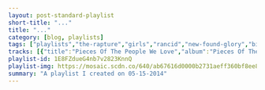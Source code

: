 ```yaml
---
layout: post-standard-playlist
short-title: "..."
title: "..."
category: [blog, playlists]
tags: ["playlists","the-rapture","girls","rancid","new-found-glory","billy-talent","new-found-glory","avicii","sum-41","brand-new","eminem,-d12","kanye-west,-lupe-fiasco","jay-z,-kanye-west","kid-cudi","jay-z,-kanye-west","kanye-west,-jay-z,-rick-ross,-nicki-minaj,-bon-iver","kanye-west","billy-talent","rancid","ramones","the-hives","blink-182","jimmy-eat-world","everything-everything","nada-surf","daryl-hall-&-john-oates","billy-talent","metalocalypse:-dethklok","jimmy-eat-world","the-hives","new-found-glory","streetlight-manifesto","+44","box-car-racer","jimmy-eat-world","new-found-glory","the-starting-line","brand-new","new-found-glory","mae","johnny-cash","eminem,-dina-rae","the-hives","kanye-west,-consequence,-cam’ron"]
tracks: [{"title":"Pieces Of The People We Love","album":"Pieces Of The People We Love","artists":"The Rapture"},{"title":"Honey Bunny","album":"Father, Son, Holy Ghost","artists":"Girls"},{"title":"Django","album":"Indestructible","artists":"Rancid"},{"title":"Something I Call Personality","album":"Sticks and Stones","artists":"New Found Glory"},{"title":"Line and Sinker","album":"Billy Talent","artists":"Billy Talent"},{"title":"Failure's Not Flattering","album":"Catalyst","artists":"New Found Glory"},{"title":"Wake Me Up","album":"Wake Me Up","artists":"Avicii"},{"title":"What I Believe","album":"Half Hour Of Power","artists":"Sum 41"},{"title":"Sic Transit Gloria ... Glory Fades","album":"Deja Entendu","artists":"Brand New"},{"title":"When The Music Stops","album":"The Eminem Show","artists":"Eminem, D12"},{"title":"Touch The Sky","album":"Late Registration","artists":"Kanye West, Lupe Fiasco"},{"title":"Ni**as In Paris","album":"Watch The Throne (Deluxe)","artists":"JAY-Z, Kanye West"},{"title":"Day 'N' Nite (nightmare)","album":"Man On The Moon: The End Of Day","artists":"Kid Cudi"},{"title":"Who Gon Stop Me","album":"Watch The Throne (Deluxe)","artists":"JAY-Z, Kanye West"},{"title":"Monster","album":"My Beautiful Dark Twisted Fantasy","artists":"Kanye West, JAY-Z, Rick Ross, Nicki Minaj, Bon Iver"},{"title":"Black Skinhead","album":"Yeezus","artists":"Kanye West"},{"title":"Living in the Shadows","album":"Billy Talent","artists":"Billy Talent"},{"title":"David Courtney","album":"Indestructible","artists":"Rancid"},{"title":"Judy Is A Punk - Remastered Version","album":"Ramones: Expanded And Remastered","artists":"Ramones"},{"title":"Main Offender","album":"Your New Favourite Band","artists":"The Hives"},{"title":"Heart's All Gone","album":"Neighborhoods (Deluxe Version)","artists":"blink-182"},{"title":"The Middle","album":"Bleed American","artists":"Jimmy Eat World"},{"title":"Come Alive Diana","album":"Man Alive","artists":"Everything Everything"},{"title":"Are You Lightning?","album":"Lucky","artists":"Nada Surf"},{"title":"You Make My Dreams","album":"(500) Days of Summer (Music from the Motion Picture)","artists":"Daryl Hall & John Oates"},{"title":"Fallen Leaves","album":"Billy Talent II","artists":"Billy Talent"},{"title":"Fansong","album":"The Dethalbum","artists":"Metalocalypse: Dethklok"},{"title":"Pain","album":"Futures","artists":"Jimmy Eat World"},{"title":"Outsmarted","album":"Your New Favourite Band","artists":"The Hives"},{"title":"Hold My Hand","album":"Coming Home","artists":"New Found Glory"},{"title":"What a Wicked Gang Are We Below","album":"Somewhere In The Between","artists":"Streetlight Manifesto"},{"title":"When Your Heart Stops Beating","album":"When Your Heart Stops Beating","artists":"+44"},{"title":"Tiny Voices","album":"Box Car Racer","artists":"Box Car Racer"},{"title":"Get It Faster","album":"Bleed American","artists":"Jimmy Eat World"},{"title":"At Least I'm Known For Something","album":"Catalyst","artists":"New Found Glory"},{"title":"Almost There, Going Nowhere","album":"Say It Like You Mean It","artists":"The Starting Line"},{"title":"Jaws Theme Swimming","album":"Deja Entendu","artists":"Brand New"},{"title":"Here's Your Letter","album":"blink-182 (explicit version) [Explicit Version]","artists":"blink-182"},{"title":"Your Biggest Mistake","album":"Catalyst","artists":"New Found Glory"},{"title":"The Fisherman Song (We All Need Love)","album":"(m)orning","artists":"Mae"},{"title":"I've Been Everywhere","album":"The Legend Of Johnny Cash","artists":"Johnny Cash"},{"title":"Superman","album":"The Eminem Show","artists":"Eminem, Dina Rae"},{"title":"Die, All Right!","album":"Your New Favourite Band","artists":"The Hives"},{"title":"Gone","album":"Late Registration","artists":"Kanye West, Consequence, Cam’ron"}]
playlist-id: 1E8FZdueG4nb7v2823KnnQ
playlist-img: https://mosaic.scdn.co/640/ab67616d0000b2731aeff360bf8ee8e374650d28ab67616d0000b273b4d6e44a1a58a9bdcd1edee7ab67616d0000b273c88a0bc8ef7f556fa864c4f1ab67616d0000b273ee2d07e0940538123f10bbee
summary: "A playlist I created on 05-15-2014"
---
```

